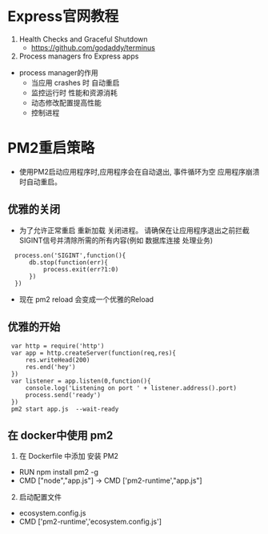 # Express官网教程
1. Health Checks and Graceful Shutdown
   * https://github.com/godaddy/terminus
2. Process managers fro Express apps
* process manager的作用
    - 当应用 crashes 时 自动重启
    - 监控运行时 性能和资源消耗
    - 动态修改配置提高性能
    - 控制进程




 # PM2重启策略
 * 使用PM2启动应用程序时,应用程序会在自动退出, 事件循环为空 应用程序崩溃时自动重启。   
 ## 优雅的关闭
 * 为了允许正常重启 重新加载 关闭进程。 请确保在让应用程序退出之前拦截 SIGINT信号并清除所需的所有内容(例如 数据库连接  处理业务)
 ```
   process.on('SIGINT',function(){
       db.stop(function(err){
           process.exit(err?1:0)
       })
   })
 ```
 * 现在 pm2 reload 会变成一个优雅的Reload

 ## 优雅的开始
 ```
  var http = require('http')
  var app = http.createServer(function(req,res){
      res.writeHead(200)
      res.end('hey')
  })
  var listener = app.listen(0,function(){
      console.log('Listening on port ' + listener.address().port)
      process.send('ready')
  })
  pm2 start app.js  --wait-ready
 ```
 ## 在 docker中使用 pm2
 1. 在 Dockerfile 中添加 安装 PM2
 * RUN npm install pm2 -g 
 * CMD ["node","app.js"]  ->  CMD ['pm2-runtime',"app.js"]
 2. 启动配置文件
 * ecosystem.config.js
 * CMD ['pm2-runtime','ecosystem.config.js']

